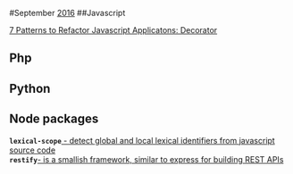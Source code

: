 #September [2016][1]
##Javascript

[7 Patterns to Refactor Javascript Applicatons: Decorator](http://crushlovely.com/journal/7-patterns-to-refactor-javascript-applications-decorators/)


## Php


## Python

## Node packages
**`lexical-scope`**[ - detect global and local lexical identifiers from javascript source code](https://www.npmjs.com/package/lexical-scope)  
**`restify`**[- is a smallish framework, similar to express for building REST APIs](http://restify.com/)

[1]: https://github.com/asifhasannoor/Links/tree/master/2016

